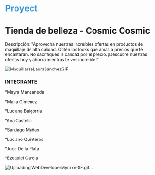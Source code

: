 
# <span style="color: #3498db;">P</span><span style="color: #e74c3c;">r</span><span style="color: #2ecc71;">o</span><span style="color: #f39c12;">y</span><span style="color: #1abc9c;">e</span><span style="color: #9b59b6;">c</span><span style="color: #e74c3c;">t</span>

<style>
  @keyframes rainbow {
    0% { color: #3498db; transform: translateX(0); }
    25% { color: #e74c3c; transform: translateX(10px); }
    50% { color: #2ecc71; transform: translateX(20px); }
    75% { color: #f39c12; transform: translateX(10px); }
    100% { color: #1abc9c; transform: translateX(0); }
  }

  h1 span {
    display: inline-block;
    animation: rainbow 5s infinite;
  }
</style>

<h1> Tienda de belleza - Cosmic Cosmic</h1>

Descripción: "Aprovecha nuestras increíbles ofertas en productos de maquillaje de alta calidad. Obtén los looks que amas a precios que te encantarán. No sacrifiques la calidad por el precio. ¡Descubre nuestras ofertas hoy y ahorra mientras te ves increíble!"

![MaquillarseLauraSanchezGIF](https://github.com/CodeSystem2022/Los_Pitufos_E-commerce_final/assets/92487756/84ca8ab7-a724-4b51-9c68-bf5229d1d0df)





<H3> INTEGRANTE</H3>

°Mayra Manzaneda

°Maira Gimenez

°Luciana Baigorria

°Ana Castello

°Santiago Mañas

°Luciano Quinteros

°Jorje De la Plata

°Ezequiel Garcia






![Uploading WebDeveloperMycrxnGIF.gif…]()



